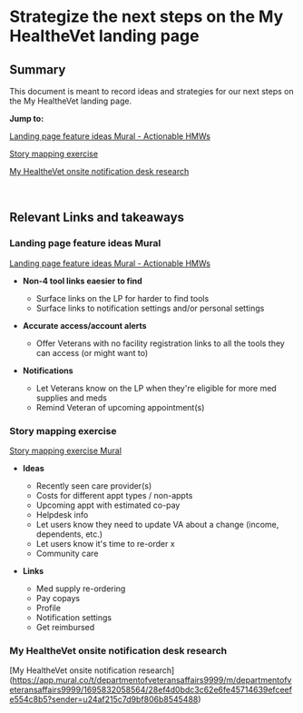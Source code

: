 # Strategize the next steps on the My HealtheVet landing page

## Summary

This document is meant to record ideas and strategies for our next steps on the My HealtheVet landing page. 

**Jump to:**


[Landing page feature ideas Mural - Actionable HMWs](#Landing-page-feature-ideas-Mural)


[Story mapping exercise](#Story-mapping-exercise)


[My HealtheVet onsite notification desk research](#My-HealtheVet-onsite-notification-desk-research)


<br>

## Relevant Links and takeaways 

### Landing page feature ideas Mural

[Landing page feature ideas Mural - Actionable HMWs](https://app.mural.co/t/departmentofveteransaffairs9999/m/departmentofveteransaffairs9999/1710953657694/ddfcad42ffa0af5e22ebeee9db17867436513217?sender=u24af215c7d9bf806b8545488)

  - **Non-4 tool links eaesier to find**
    - Surface links on the LP for harder to find tools
    - Surface links to notification settings and/or personal settings
      
  - **Accurate access/account alerts**
    - Offer Veterans with no facility registration links to all the tools they can access (or might want to)
      
  - **Notifications**
    - Let Veterans know on the LP when they're eligible for more med supplies and meds
    - Remind Veteran of upcoming appointment(s)
 
### Story mapping exercise

[Story mapping exercise Mural](https://app.mural.co/t/departmentofveteransaffairs9999/m/departmentofveteransaffairs9999/1717089151048/931c1950a57f2e6c5a7bb3f826dc729950bbb966?sender=u24af215c7d9bf806b8545488)

 - **Ideas**
   - Recently seen care provider(s)
   - Costs for different appt types / non-appts
   - Upcoming appt with estimated co-pay
   - Helpdesk info
   - Let users know they need to update VA about a change (income, dependents, etc.)
   - Let users know it's time to re-order x
   - Community care
     
 - **Links**
   - Med supply re-ordering
   - Pay copays
   - Profile
   - Notification settings
   - Get reimbursed

### My HealtheVet onsite notification desk research

[My HealtheVet onsite notification research] (https://app.mural.co/t/departmentofveteransaffairs9999/m/departmentofveteransaffairs9999/1695832058564/28ef4d0bdc3c62e6fe45714639efceefe554c8b5?sender=u24af215c7d9bf806b8545488)

